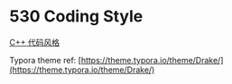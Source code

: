 # 530 Coding Style

[C++ 代码风格](530_cpp_coding_style.md)

Typora theme ref: [https://theme.typora.io/theme/Drake/](https://theme.typora.io/theme/Drake/)